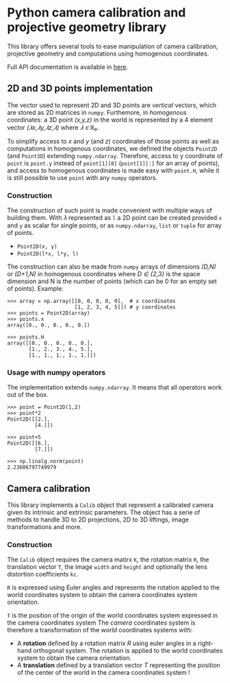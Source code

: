 # Python camera calibration and projective geometry library

This library offers several tools to ease manipulation of camera calibration, projective geometry and computations using homogenous coordinates.

Full API documentation is available in [here](https://ispgroupucl.github.io/calib3d).


## 2D and 3D points implementation

The vector used to represent 2D and 3D points are _vertical_ vectors, which are stored as 2D matrices in `numpy`. Furthemore, in _homogenous_ coordinates: a 3D point _(x,y,z)_ in the world is represented by a 4 element vector _(𝜆x,𝜆y,𝜆z,𝜆)_ where _𝜆 ∈ ℝ₀_.

To simplify access to _x_ and _y_ (and _z_) coordinates of those points as well as computations in homogenous coordinates, we defined the objects `Point2D` (and `Point3D`) extending `numpy.ndarray`. Therefore, access to y coordinate of `point` is `point.y` instead of `point[1][0]` (`point[1][:]` for an array of points), and access to homogenous coordinates is made easy with `point.H`, while it is still possible to use `point` with any `numpy` operators.

### Construction

The construction of such point is made convenient with multiple ways of building them. With 𝜆 represented as `l` a 2D point can be created provided `x` and `y` as scalar for single points, or as `numpy.ndarray`, `list` or `tuple` for array of points.
 - `Point2D(x, y)`
 - `Point2D(l*x, l*y, l)`

The construction can also be made from `numpy` arrays of dimensions _(D,N)_ or _(D+1,N)_ in homogenous coordinates where _D ∈ {2,3}_ is the space dimension and N is the number of points (which can be 0 for an empty set of points). Example:
```
>>> array = np.array([[0, 0, 0, 0, 0],  # x coordinates
                      [1, 2, 3, 4, 5]]) # y coordinates
>>> points = Point2D(array)
>>> points.x
array([0., 0., 0., 0., 0.])

>>> points.H
array([[0., 0., 0., 0., 0.],
       [1., 2., 3., 4., 5.],
       [1., 1., 1., 1., 1.]])
```

### Usage with numpy operators

The implementation extends `numpy.ndarray`. It means that all operators work out of the box.
```
>>> point = Point2D(1,2)
>>> point*2
Point2D([[2.],
         [4.]])

>>> point+5
Point2D([[6.],
         [7.]])

>>> np.linalg.norm(point)
2.23606797749979
```

## Camera calibration


This library implements a `Calib` object that represent a calibrated camera given its intrinsic and extrinsic parameters.
The object has a serie of methods to handle 3D to 2D projections, 2D to 3D liftings, image transformations and more.

### Construction

The `Calib` object requires the camera matirx `K`, the rotation matrix `R`, the translation vector `T`, the image `width` and `height` and optionally the lens distortion coefficients `kc`.

`R` is expressed using Euler angles and represents the rotation applied to the world coordinates system to obtain the camera coordinates system orientation.

`T` is the position of the origin of the world coordinates system expressed in the camera coordinates system
The _camera_ coordinates system is therefore a transformation of the _world_ coordinates systems with:
- A **rotation** defined by a rotation matrix $R$ using euler angles in a right-hand orthogonal system. The rotation is applied to the world coordinates system to obtain the camera orientation.
- A **translation** defined by a translation vector $T$ representing the position of the center of the world in the camera coordinates system !